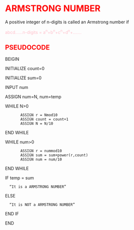 # <span style="color:red">**ARMSTRONG NUMBER**</span>
A positive integer of n-digits is called an Armstrong number if 

 <span style="color:pink">abcd……n-digits = a<sup>n</sup>+b<sup>n</sup>+c<sup>n</sup>+d<sup>n</sup>+…….
## <span style="color:red">**PSEUDOCODE**</span>
BEIGIN

INITIALIZE count=0

INITIALIZE sum=0

INPUT num

ASSIGN num=N, num=temp

WHILE N>0

           ASSIGN r = Nmod10       
           ASSIGN count = count+1
           ASSIGN N = N/10
END WHILE

WHILE num>0

           ASSIGN r = nummod10   
           ASSIGN sum = sum+power(r,count)
           ASSIGN num = num/10
END WHILE

IF temp = sum

      “It is a ARMSTRONG NUMBER”
ELSE

      “It is NOT a ARMSTRONG NUMBER”
END IF

END

